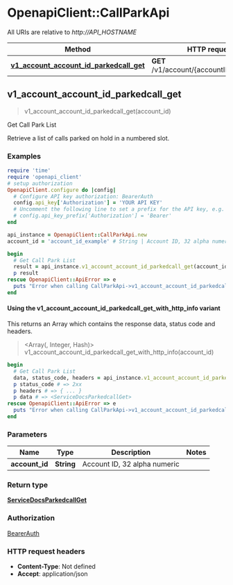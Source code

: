 # OpenapiClient::CallParkApi

All URIs are relative to *http://API_HOSTNAME*

| Method | HTTP request | Description |
| ------ | ------------ | ----------- |
| [**v1_account_account_id_parkedcall_get**](CallParkApi.md#v1_account_account_id_parkedcall_get) | **GET** /v1/account/{accountID}/parkedcall | Get Call Park List |


## v1_account_account_id_parkedcall_get

> <ServiceDocsParkedcallGet> v1_account_account_id_parkedcall_get(account_id)

Get Call Park List

Retrieve a list of calls parked on hold in a numbered slot.

### Examples

```ruby
require 'time'
require 'openapi_client'
# setup authorization
OpenapiClient.configure do |config|
  # Configure API key authorization: BearerAuth
  config.api_key['Authorization'] = 'YOUR API KEY'
  # Uncomment the following line to set a prefix for the API key, e.g. 'Bearer' (defaults to nil)
  # config.api_key_prefix['Authorization'] = 'Bearer'
end

api_instance = OpenapiClient::CallParkApi.new
account_id = 'account_id_example' # String | Account ID, 32 alpha numeric

begin
  # Get Call Park List
  result = api_instance.v1_account_account_id_parkedcall_get(account_id)
  p result
rescue OpenapiClient::ApiError => e
  puts "Error when calling CallParkApi->v1_account_account_id_parkedcall_get: #{e}"
end
```

#### Using the v1_account_account_id_parkedcall_get_with_http_info variant

This returns an Array which contains the response data, status code and headers.

> <Array(<ServiceDocsParkedcallGet>, Integer, Hash)> v1_account_account_id_parkedcall_get_with_http_info(account_id)

```ruby
begin
  # Get Call Park List
  data, status_code, headers = api_instance.v1_account_account_id_parkedcall_get_with_http_info(account_id)
  p status_code # => 2xx
  p headers # => { ... }
  p data # => <ServiceDocsParkedcallGet>
rescue OpenapiClient::ApiError => e
  puts "Error when calling CallParkApi->v1_account_account_id_parkedcall_get_with_http_info: #{e}"
end
```

### Parameters

| Name | Type | Description | Notes |
| ---- | ---- | ----------- | ----- |
| **account_id** | **String** | Account ID, 32 alpha numeric |  |

### Return type

[**ServiceDocsParkedcallGet**](ServiceDocsParkedcallGet.md)

### Authorization

[BearerAuth](../README.md#BearerAuth)

### HTTP request headers

- **Content-Type**: Not defined
- **Accept**: application/json

